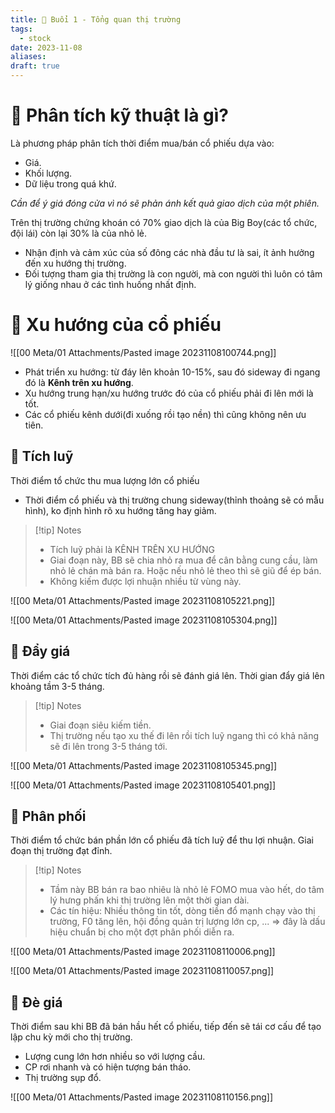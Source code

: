 ```yaml
---
title: 🌱 Buổi 1 - Tổng quan thị trường
tags:
  - stock
date: 2023-11-08
aliases: 
draft: true
---
```

# 🌿 Phân tích kỹ thuật là gì?
Là phương pháp phân tích thời điểm mua/bán cổ phiếu dựa vào:
- Giá.
- Khối lượng.
- Dữ liệu trong quá khứ.

*Cần để ý giá đóng cửa vì nó sẽ phản ánh kết quả giao dịch của một phiên.*

Trên thị trường chứng khoán có 70% giao dịch là của Big Boy(các tổ chức, đội lái) còn lại 30% là của nhỏ lẻ.
- Nhận định và cảm xúc của số đông các nhà đầu tư là sai, ít ảnh hưởng đến xu hướng thị trường.
- Đối tượng tham gia thị trường là con người, mà con người thì luôn có tâm lý giống nhau ở các tình huống nhất định.

# 🌿 Xu hướng của cổ phiếu
![[00 Meta/01 Attachments/Pasted image 20231108100744.png]]

- Phát triển xu hướng: từ đáy lên khoản 10-15%, sau đó sideway đi ngang đó là **Kênh trên xu hướng**.
- Xu hướng trung hạn/xu hướng trước đó của cổ phiếu phải đi lên mới là tốt.
- Các cổ phiếu kênh dưới(đi xuống rồi tạo nền) thì cũng không nên ưu tiên.

## 🌱 Tích luỹ
Thời điểm tổ chức thu mua lượng lớn cổ phiếu
- Thời điểm cổ phiếu và thị trường chung sideway(thỉnh thoảng sẽ có mẫu hình), ko định hình rõ xu hướng tăng hay giảm.

> [!tip] Notes
> - Tích luỹ phải là KÊNH TRÊN XU HƯỚNG
> - Giai đoạn này, BB sẽ chia nhỏ ra mua để cân bằng cung cầu, làm nhỏ lẻ chán mà bán ra. Hoặc nếu nhỏ lẻ theo thì sẽ giũ để ép bán.
> - Không kiếm được lợi nhuận nhiều từ vùng này.

![[00 Meta/01 Attachments/Pasted image 20231108105221.png]]

![[00 Meta/01 Attachments/Pasted image 20231108105304.png]]
## 🌱 Đẩy giá
Thời điểm các tổ chức tích đủ hàng rồi sẽ đánh giá lên.
Thời gian đẩy giá lên khoảng tầm 3-5 tháng.

> [!tip] Notes
> - Giai đoạn siêu kiếm tiền.
> - Thị trường nếu tạo xu thế đi lên rồi tích luỹ ngang thì có khả năng sẽ đi lên trong 3-5 tháng tới.

![[00 Meta/01 Attachments/Pasted image 20231108105345.png]]

![[00 Meta/01 Attachments/Pasted image 20231108105401.png]]
## 🌱 Phân phối
Thời điểm tổ chức bán phần lớn cổ phiếu đã tích luỹ để thu lợi nhuận.
Giai đoạn thị trường đạt đỉnh.

> [!tip] Notes
> - Tầm này BB bán ra bao nhiêu là nhỏ lẻ FOMO mua vào hết, do tâm lý hưng phấn khi thị trường lên một thời gian dài.
> - Các tín hiệu: Nhiều thông tin tốt, dòng tiền đổ mạnh chạy vào thị trường, F0 tăng lên, hội đồng quản trị lượng lớn cp, ... => đây là dấu hiệu chuẩn bị cho một đợt phân phối diễn ra.

![[00 Meta/01 Attachments/Pasted image 20231108110006.png]]

![[00 Meta/01 Attachments/Pasted image 20231108110057.png]]
## 🌱 Đè giá
Thời điểm sau khi BB đã bán hầu hết cổ phiếu, tiếp đến sẽ tái cơ cấu để tạo lập chu kỳ mới cho thị trường.
- Lượng cung lớn hơn nhiều so với lượng cầu.
- CP rơi nhanh và có hiện tượng bán tháo.
- Thị trường sụp đổ.


![[00 Meta/01 Attachments/Pasted image 20231108110156.png]]
